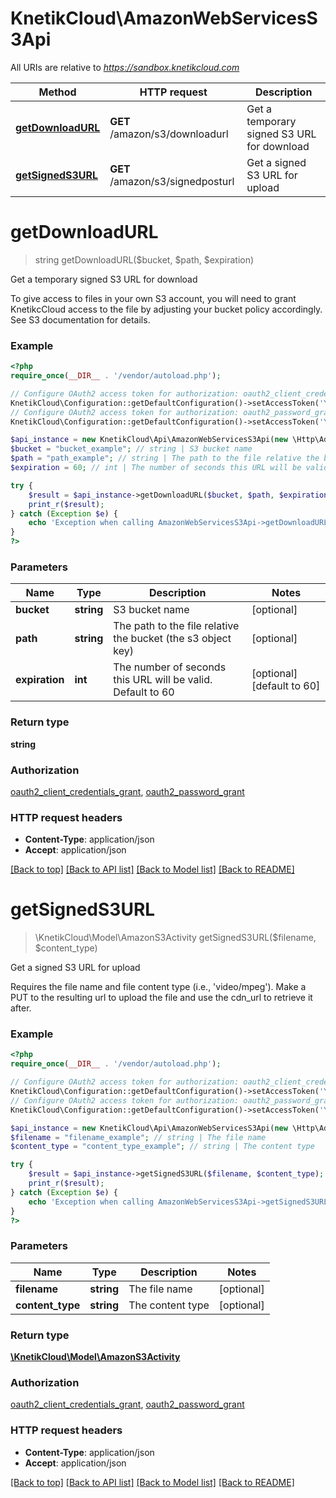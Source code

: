 # KnetikCloud\AmazonWebServicesS3Api

All URIs are relative to *https://sandbox.knetikcloud.com*

Method | HTTP request | Description
------------- | ------------- | -------------
[**getDownloadURL**](AmazonWebServicesS3Api.md#getDownloadURL) | **GET** /amazon/s3/downloadurl | Get a temporary signed S3 URL for download
[**getSignedS3URL**](AmazonWebServicesS3Api.md#getSignedS3URL) | **GET** /amazon/s3/signedposturl | Get a signed S3 URL for upload


# **getDownloadURL**
> string getDownloadURL($bucket, $path, $expiration)

Get a temporary signed S3 URL for download

To give access to files in your own S3 account, you will need to grant KnetikcCloud access to the file by adjusting your bucket policy accordingly. See S3 documentation for details.

### Example
```php
<?php
require_once(__DIR__ . '/vendor/autoload.php');

// Configure OAuth2 access token for authorization: oauth2_client_credentials_grant
KnetikCloud\Configuration::getDefaultConfiguration()->setAccessToken('YOUR_ACCESS_TOKEN');
// Configure OAuth2 access token for authorization: oauth2_password_grant
KnetikCloud\Configuration::getDefaultConfiguration()->setAccessToken('YOUR_ACCESS_TOKEN');

$api_instance = new KnetikCloud\Api\AmazonWebServicesS3Api(new \Http\Adapter\Guzzle6\Client());
$bucket = "bucket_example"; // string | S3 bucket name
$path = "path_example"; // string | The path to the file relative the bucket (the s3 object key)
$expiration = 60; // int | The number of seconds this URL will be valid. Default to 60

try {
    $result = $api_instance->getDownloadURL($bucket, $path, $expiration);
    print_r($result);
} catch (Exception $e) {
    echo 'Exception when calling AmazonWebServicesS3Api->getDownloadURL: ', $e->getMessage(), PHP_EOL;
}
?>
```

### Parameters

Name | Type | Description  | Notes
------------- | ------------- | ------------- | -------------
 **bucket** | **string**| S3 bucket name | [optional]
 **path** | **string**| The path to the file relative the bucket (the s3 object key) | [optional]
 **expiration** | **int**| The number of seconds this URL will be valid. Default to 60 | [optional] [default to 60]

### Return type

**string**

### Authorization

[oauth2_client_credentials_grant](../../README.md#oauth2_client_credentials_grant), [oauth2_password_grant](../../README.md#oauth2_password_grant)

### HTTP request headers

 - **Content-Type**: application/json
 - **Accept**: application/json

[[Back to top]](#) [[Back to API list]](../../README.md#documentation-for-api-endpoints) [[Back to Model list]](../../README.md#documentation-for-models) [[Back to README]](../../README.md)

# **getSignedS3URL**
> \KnetikCloud\Model\AmazonS3Activity getSignedS3URL($filename, $content_type)

Get a signed S3 URL for upload

Requires the file name and file content type (i.e., 'video/mpeg'). Make a PUT to the resulting url to upload the file and use the cdn_url to retrieve it after.

### Example
```php
<?php
require_once(__DIR__ . '/vendor/autoload.php');

// Configure OAuth2 access token for authorization: oauth2_client_credentials_grant
KnetikCloud\Configuration::getDefaultConfiguration()->setAccessToken('YOUR_ACCESS_TOKEN');
// Configure OAuth2 access token for authorization: oauth2_password_grant
KnetikCloud\Configuration::getDefaultConfiguration()->setAccessToken('YOUR_ACCESS_TOKEN');

$api_instance = new KnetikCloud\Api\AmazonWebServicesS3Api(new \Http\Adapter\Guzzle6\Client());
$filename = "filename_example"; // string | The file name
$content_type = "content_type_example"; // string | The content type

try {
    $result = $api_instance->getSignedS3URL($filename, $content_type);
    print_r($result);
} catch (Exception $e) {
    echo 'Exception when calling AmazonWebServicesS3Api->getSignedS3URL: ', $e->getMessage(), PHP_EOL;
}
?>
```

### Parameters

Name | Type | Description  | Notes
------------- | ------------- | ------------- | -------------
 **filename** | **string**| The file name | [optional]
 **content_type** | **string**| The content type | [optional]

### Return type

[**\KnetikCloud\Model\AmazonS3Activity**](../Model/AmazonS3Activity.md)

### Authorization

[oauth2_client_credentials_grant](../../README.md#oauth2_client_credentials_grant), [oauth2_password_grant](../../README.md#oauth2_password_grant)

### HTTP request headers

 - **Content-Type**: application/json
 - **Accept**: application/json

[[Back to top]](#) [[Back to API list]](../../README.md#documentation-for-api-endpoints) [[Back to Model list]](../../README.md#documentation-for-models) [[Back to README]](../../README.md)

